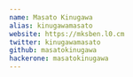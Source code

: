 ```yaml
---
name: Masato Kinugawa
alias: kinugawamasato
website: https://mksben.l0.cm
twitter: kinugawamasato
github: masatokinugawa
hackerone: masatokinugawa
---
```

